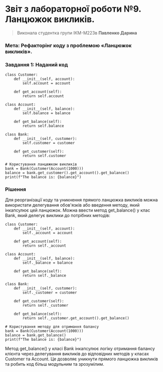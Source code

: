 # Звіт з лабораторної роботи №9. Ланцюжок викликів.
> Виконала студентка групи ІКМ-М223в **Павленко Дарина**
> 
### Мета: Рефакторінг коду з проблемою «Ланцюжок викликів».

### Завдання 1: Наданий код

    class Customer:
        def __init__(self, account):
            self.account = account

        def get_account(self):
            return self.account

    class Account:
        def __init__(self, balance):
            self.balance = balance

        def get_balance(self):
            return self.balance

    class Bank:
        def __init__(self, customer):
            self.customer = customer

        def get_customer(self):
            return self.customer

    # Користування ланцюжком викликів
    bank = Bank(Customer(Account(1000)))
    balance = bank.get_customer().get_account().get_balance()
    print(f"The balance is: {balance}")

### Рішення

Для реорганізації коду та уникнення прямого ланцюжка викликів можна використати делегування обов'язків або введення методу, який інкапсулює цей ланцюжок.
Можна ввести метод get_balance() у клас Bank, який делегує виклики до потрібних методів:

    class Customer:
        def __init__(self, account):
            self._account = account

        def get_account(self):
            return self._account

    class Account:
        def __init__(self, balance):
            self._balance = balance

        def get_balance(self):
            return self._balance
  
    class Bank:
        def __init__(self, customer):
            self._customer = customer

        def get_customer(self):
            return self._customer

        def get_balance(self):
            return self._customer.get_account().get_balance()

    # Користування методу для отримання балансу
    bank = Bank(Customer(Account(1000)))
    balance = bank.get_balance()
    print(f"The balance is: {balance}")

Метод get_balance() у класі Bank інкапсулює логіку отримання балансу клієнта через делегування викликів до відповідних методів у класах Customer та Account. Це дозволяє уникнути прямого ланцюжка викликів та робить код більш модульним та зрозумілим.

